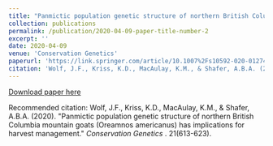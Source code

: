 ```yaml
---
title: "Panmictic population genetic structure of northern British Columbia mountain goats (Oreamnos americanus) has implications for harvest management."
collection: publications
permalink: /publication/2020-04-09-paper-title-number-2
excerpt: ''
date: 2020-04-09
venue: 'Conservation Genetics'
paperurl: 'https://link.springer.com/article/10.1007%2Fs10592-020-01274-6'
citation: 'Wolf, J.F., Kriss, K.D., MacAulay, K.M., & Shafer, A.B.A. (2020). &quot;Panmictic population genetic structure of northern British Columbia mountain goats (Oreamnos americanus) has implications for harvest management.&quot; <i>Conservation Genetics</i>. 21(613-623).'
---
```


[Download paper here](http://jwolfbio.github.io/GeneticsJesseW.github.io/files/paper2.pdf)

Recommended citation: Wolf, J.F., Kriss, K.D., MacAulay, K.M., & Shafer, A.B.A. (2020). "Panmictic population genetic structure of northern British Columbia mountain goats (Oreamnos americanus) has implications for harvest management." <i>Conservation Genetics </i>. 21(613-623).
